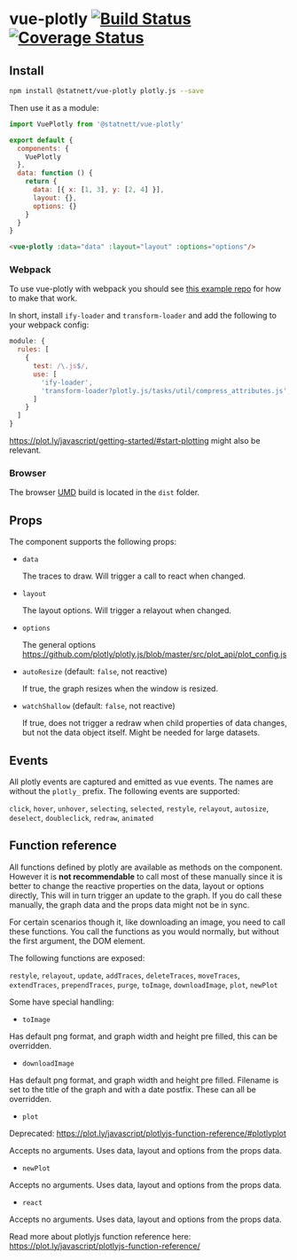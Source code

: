 # vue-plotly [![Build Status](https://travis-ci.org/statnett/vue-plotly.svg?branch=master)](https://travis-ci.org/statnett/vue-plotly) [![Coverage Status](https://coveralls.io/repos/github/statnett/vue-plotly/badge.svg?branch=master)](https://coveralls.io/github/statnett/vue-plotly?branch=master)

## Install

```bash
npm install @statnett/vue-plotly plotly.js --save
```

Then use it as a module:

```js
import VuePlotly from '@statnett/vue-plotly'

export default {
  components: {
    VuePlotly
  },
  data: function () {
    return {
      data: [{ x: [1, 3], y: [2, 4] }],
      layout: {},
      options: {}
    }
  }
}
```

```html
<vue-plotly :data="data" :layout="layout" :options="options"/>
```

### Webpack

To use vue-plotly with webpack you should see [this example repo](https://github.com/plotly/plotly-webpack) for how to make that work.

In short, install `ify-loader` and `transform-loader` and add the following to your webpack config:

```js
module: {
  rules: [
    {
      test: /\.js$/,
      use: [
        'ify-loader',
        'transform-loader?plotly.js/tasks/util/compress_attributes.js',
      ]
    }
  ]
}
```

https://plot.ly/javascript/getting-started/#start-plotting might also be relevant.

### Browser

The browser [UMD](https://www.davidbcalhoun.com/2014/what-is-amd-commonjs-and-umd/) build is located in the `dist` folder.

## Props

The component supports the following props:

* `data`

  The traces to draw. Will trigger a call to react when changed.

* `layout`

  The layout options. Will trigger a relayout when changed.

* `options`

  The general options https://github.com/plotly/plotly.js/blob/master/src/plot_api/plot_config.js

* `autoResize` (default: `false`, not reactive)

  If true, the graph resizes when the window is resized.

* `watchShallow` (default: `false`, not reactive)

  If true, does not trigger a redraw when child properties of data changes, but not the data object itself. Might be needed for large datasets.


## Events

All plotly events are captured and emitted as vue events. The names are without the `plotly_` prefix. The following events are supported:

`click`, `hover`, `unhover`, `selecting`, `selected`, `restyle`, `relayout`, `autosize`, `deselect`, `doubleclick`, `redraw`, `animated`


## Function reference

All functions defined by plotly are available as methods on the component. However it is **not recommendable** to call most of these manually since it is better to change the reactive properties on the data, layout or options directly, This will in turn trigger an update to the graph. If you do call these manually, the graph data and the props data might not be in sync.

For certain scenarios though it, like downloading an image, you need to call these functions. You call the functions as you would normally, but without the first argument, the DOM element.

The following functions are exposed:

`restyle`, `relayout`, `update`, `addTraces`, `deleteTraces`, `moveTraces`, `extendTraces`, `prependTraces`, `purge`, `toImage`, `downloadImage`, `plot`, `newPlot`

Some have special handling:

- `toImage`

Has default png format, and graph width and height pre filled, this can be overridden.

- `downloadImage`

Has default png format, and graph width and height pre filled. Filename is set to the title of the graph and with a date postfix. These can all be overridden.

- `plot`

Deprecated: https://plot.ly/javascript/plotlyjs-function-reference/#plotlyplot

Accepts no arguments. Uses data, layout and options from the props data.

- `newPlot`

Accepts no arguments. Uses data, layout and options from the props data.

- `react`

Accepts no arguments. Uses data, layout and options from the props data.


Read more about plotlyjs function reference here:
https://plot.ly/javascript/plotlyjs-function-reference/
